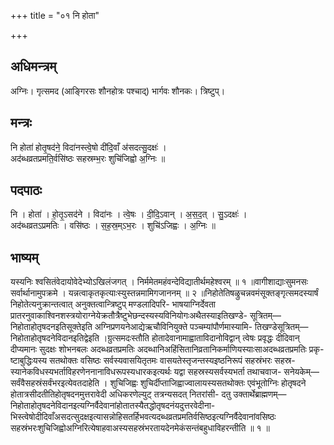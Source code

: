 +++
title = "०१ नि होता"

+++
## अधिमन्त्रम्
अग्निः। गृत्समद (आङ्गिरसः शौनहोत्रः पश्चाद्) भार्गवः शौनकः। त्रिष्टुप्।

## मन्त्रः
नि होता॑ होतृ॒षद॑ने॒ विदा॑नस्त्वे॒षो दी॑दि॒वाँ अ॑सदत्सु॒दक्षः॑ ।  
अद॑ब्धव्रतप्रमति॒र्वसि॑ष्ठः सहस्रम्भ॒रः शुचि॑जिह्वो अ॒ग्निः ॥

## पदपाठः
नि । होता॑ । हो॒तृ॒ऽसद॑ने । विदा॑नः । त्वे॒षः । दी॒दि॒ऽवान् । अ॒स॒द॒त् । सु॒ऽदक्षः॑ ।  
अद॑ब्धव्रतऽप्रमतिः । वसि॑ष्ठः । स॒ह॒स्र॒म्ऽभ॒रः । शुचि॑ऽजिह्वः । अ॒ग्निः ॥

## भाष्यम्
यस्यनिः श्वसितंवेदायोवेदेभ्योऽखिलंजगत् । निर्ममेतमहंवन्देविद्यातीर्थमहेश्वरम् ॥ १ ॥वागीशाद्याःसुमनसः सर्वार्थानामुपक्रमे । यन्नत्वाकृतकृत्याःस्युस्तन्नमामिगजाननम् ॥ २ ॥निहोतेतिषळ्रुचन्नवमंसूक्तङ्गृत्समदस्यार्षं निहोतेत्यनुक्रान्तत्वात् अनुक्तत्वान्त्रिष्टुप् मण्डलादिपरि- भाषयाग्निर्देवता प्रातरनुवाकाश्विनशस्त्रयोराग्नेयेक्रतौत्रैष्टुभेछन्दस्यस्यविनियोगःअथैतस्याइतिखण्डे- सूत्रितम्—निहोताहोतृषदनइतिसूक्तेइति अग्निप्रणयनेआद्येऋचौविनियुक्ते पञ्चम्यांपौर्णमास्यामि- तिखण्डेसूत्रितम्—निहोताहोतृषदनेविदानइतिद्वेइति ।ग्रुत्समदःस्तौति होतादेवानामाह्वाताविदानोविद्वान् त्वेषः प्रवृद्धः दीदिवान् दीप्यमानः सुदक्षः शोभनबलः अदब्धव्रतप्रमतिः अदब्धानिअहिंसितानिव्रतानिकर्माणियस्याःसाअदब्धव्रतप्रमतिः प्रकृ- ष्टाबुद्धिःयस्य सतथोक्तः वसिष्ठः सर्वस्यवासयितृतमः वासयतेस्तृजन्तस्यइष्ठनिरूपं सहस्रंभरः सहस्र- स्यानेकविधस्यभर्ताविहरणेननानाविधरूपस्यधारकइत्यर्थः यद्वा सहस्रस्यसर्वस्यभर्ता तथाचवाज- सनेयकेम्—सर्वंवैसहस्रंसर्वंभरइत्येवतदाहेति । शुचिजिह्वः शुचिर्दीप्ताजिह्वाज्वालायस्यसतथोक्तः एवंभूतोग्निः होतृषदने होतात्रसीदतीतिहोतृषदनमुत्तरावेदी अधिकरणेल्युट् तत्रन्यसदत् नितरांसी- दतु उक्तार्थेब्राह्मणम्—निहोताहोतृषदनेविदानइत्यग्निर्वैदेवानांहोतातस्यैतद्धोतृषदनंयदुत्तरवेदीना- भिस्त्वेषोदीदिवाँअसदत्सुदक्षइत्यासन्नोहिसतर्हिभवत्यदब्धव्रतप्रमतिर्वसिष्ठइत्यग्निर्वैदेवानांवसिष्ठः सहस्रंभरःशुचिजिह्वोअग्निरित्येषाहवाअस्यसहस्रंभरतायदेनमेकंसन्तंबहुधाविहरन्तीति ॥ १ ॥